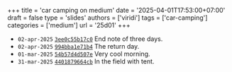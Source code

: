 +++
title = 'car camping on medium'
date = '2025-04-01T17:53:00+07:00'
draft = false
type = 'slides'
authors = ['viridi']
tags = ['car-camping']
categories = ['medium']
url = '25d01'
+++

+ `02-apr-2025` [`3ee0c55b17c0`](https://medium.com/@6unpnp/3ee0c55b17c0) End note of three days.
+ `02-apr-2025` [`994bba1e71b4`](https://medium.com/p/994bba1e71b4) The return day.
+ `01-mar-2025` [`54b57d4d507e`](https://medium.com/p/54b57d4d507e) Very cool morning.
+ `31-mar-2025` [`4401879664cb`](https://medium.com/p/4401879664cb) In the field with tent.
